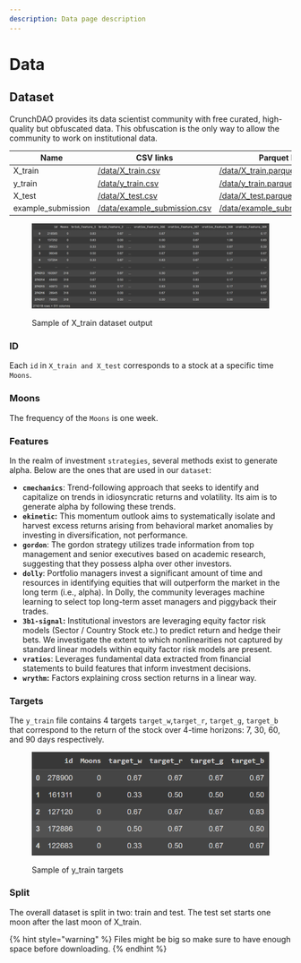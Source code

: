 ```yaml
---
description: Data page description
---
```


# Data

## Dataset

CrunchDAO provides its data scientist community with free curated, high-quality but obfuscated data. This obfuscation is the only way to allow the community to work on institutional data.



| Name                | CSV links                                                                                      | Parquet links                                                                                          |
| ------------------- | ---------------------------------------------------------------------------------------------- | ------------------------------------------------------------------------------------------------------ |
| X\_train            | [/data/X\_train.csv](https://tournament.datacrunch.com/data/X\_train.csv)                      | [/data/X\_train.parquet](https://tournament.crunchdao.com/data/X\_train.parquet)                       |
| y\_train            | [/data/y\_train.csv](https://tournament.datacrunch.com/data/y\_train.csv)                      | [/data/y\_train.parquet](https://tournament.crunchdao.com/data/y\_train.parquet)                       |
| X\_test             | [/data/X\_test.csv](https://tournament.datacrunch.com/data/X\_test.csv)                        | [/data/X\_test.parquet](https://tournament.crunchdao.com/data/X\_test.parquet)                         |
| example\_submission | [/data/example\_submission.csv](https://tournament.crunchdao.com/data/example\_submission.csv) | [/data/example\_submission.parquet](https://tournament.crunchdao.com/data/example\_submission.parquet) |

<figure><img src="../.gitbook/assets/image (1).png" alt=""><figcaption><p>Sample of X_train dataset output</p></figcaption></figure>

### ID

Each `id` in `X_train and X_test` corresponds to a stock at a specific time `Moons`.&#x20;

### Moons

The frequency of the `Moons` is one week.

### Features

In the realm of investment `strategies`, several methods exist to generate alpha. Below are the ones that are used in our `dataset`:

* **`cmechanics`**: Trend-following approach that seeks to identify and capitalize on trends in idiosyncratic returns and volatility. Its aim is to generate alpha by following these trends.
* **`ekinetic`:** This momentum outlook aims to systematically isolate and harvest excess returns arising from behavioral market anomalies by investing in diversification, not performance.
* **`gordon`**: The gordon strategy utilizes trade information from top management and senior executives based on academic research, suggesting that they possess alpha over other investors.
* **`dolly`**: Portfolio managers invest a significant amount of time and resources in identifying equities that will outperform the market in the long term (i.e., alpha). In Dolly, the community leverages machine learning to select top long-term asset managers and piggyback their trades.&#x20;
* **`3b1-signal`:** Institutional investors are leveraging equity factor risk models (Sector / Country Stock etc.) to predict return and hedge their bets. We investigate the extent to which nonlinearities not captured by standard linear models within equity factor risk models are present.
* **`vratios`**: Leverages fundamental data extracted from financial statements to build features that inform investment decisions.
* **`wrythm`:** Factors explaining cross section returns in a linear way.

### Targets

The `y_train` file contains 4 targets `target_w`,`target_r`, `target_g`, `target_b` that correspond to the return of the stock over 4-time horizons: 7, 30, 60, and 90 days respectively.

<figure><img src="../.gitbook/assets/image (25).png" alt=""><figcaption><p>Sample of y_train targets</p></figcaption></figure>

### Split

The overall dataset is split in two: train and test. The test set starts one moon after the last moon of X\_train.

{% hint style="warning" %}
&#x20;Files might be big so make sure to have enough space before downloading.
{% endhint %}
